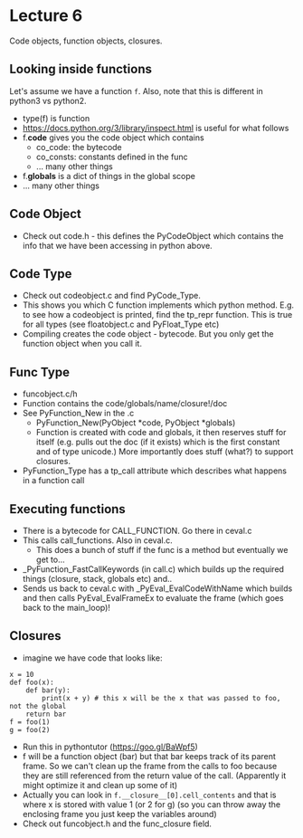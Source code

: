 # Lecture 6

Code objects, function objects, closures.


## Looking inside functions
Let's assume we have a function `f`. Also, note that this is different in python3 vs python2.
* type(f) is function
* https://docs.python.org/3/library/inspect.html is useful for what follows
* f.__code__ gives you the code object which contains
    * co_code: the bytecode
    * co_consts: constants defined in the func
    * ... many other things
* f.__globals__ is a dict of things in the global scope
* ... many other things


## Code Object
* Check out code.h - this defines the PyCodeObject which contains the info that we have been accessing in python above.

## Code Type
* Check out codeobject.c and find PyCode_Type.
* This shows you which C function implements which python method. E.g. to see how a codeobject is printed, find the tp_repr function. This is true for all types (see floatobject.c and PyFloat_Type etc)
* Compiling creates the code object - bytecode. But you only get the function object when you call it.

## Func Type
* funcobject.c/h
* Function contains the code/globals/name/closure!/doc
* See PyFunction_New in the .c
    * PyFunction_New(PyObject *code, PyObject *globals)
    * Function is created with code and globals, it then reserves stuff for itself (e.g. pulls out the doc (if it exists) which is the first constant and of type unicode.) More importantly does stuff (what?) to support closures.
* PyFunction_Type has a tp_call attribute which describes what happens in a function call

## Executing functions
* There is a bytecode for CALL_FUNCTION. Go there in ceval.c
* This calls call_functions. Also in ceval.c.
    * This does a bunch of stuff if the func is a method but eventually we get to...
* _PyFunction_FastCallKeywords (in call.c) which builds up the required things (closure, stack, globals etc) and..
* Sends us back to ceval.c with _PyEval_EvalCodeWithName which builds and then calls PyEval_EvalFrameEx to evaluate the frame (which goes back to the main_loop)!


## Closures
* imagine we have code that looks like:
```
x = 10
def foo(x):
    def bar(y):
        print(x + y) # this x will be the x that was passed to foo, not the global
    return bar
f = foo(1)
g = foo(2)
```
* Run this in pythontutor (https://goo.gl/BaWpf5)
* f will be a function object (bar) but that bar keeps track of its parent frame. So we can't clean up the frame from the calls to foo because they are still referenced from the return value of the call. (Apparently it might optimize it and clean up some of it)
* Actually you can look in `f.__closure__[0].cell_contents` and that is where x is stored with value 1 (or 2 for g) (so you can throw away the enclosing frame you just keep the variables around)
* Check out funcobject.h and the func_closure field.

